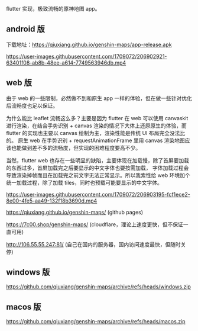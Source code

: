 flutter 实现，极致流畅的原神地图 app。

## android 版

下载地址：https://qiuxiang.github.io/genshin-maps/app-release.apk

https://user-images.githubusercontent.com/1709072/206902921-63401f08-ab8b-48ee-a614-7749563946db.mp4

## web 版

由于 web 的一些限制，必然做不到和原生 app 一样的体验，但在做一些针对优化后流畅度也足以保证。

为什么能比 leaflet 流畅这么多？主要是因为 flutter 在 web 可以使用 canvaskit 进行渲染，在结合手势识别 + canvas
渲染的情况下大体上还原原生的体验，而 flutter 的实现也主要以 canvas 绘制为主，渲染性能是传统 UI 布局完全没法比的。
原生 web 在手势识别 + requestAnimationFrame 里用 canvas 渲染地图应该也能做到差不多的流畅度，但实现的困难程度要高不少。

当然，flutter web 也存在一些明显的缺陷，主要体现在加载慢，除了首屏要加载的东西过多，首屏加载完之后要显示的中文字体也要按需加载，
字体加载过程会导致渲染掉帧而且在加载完之前文字无法正常显示。所以我索性给 web 环境加个统一加载过程，除了加载 tiles，同时也预载可能要显示的中文字体。

https://user-images.githubusercontent.com/1709072/206903195-fcf1ece2-8e00-4fe5-aa49-132f18b3690d.mp4

https://qiuxiang.github.io/genshin-maps/ (github pages)

https://7c00.shop/genshin-maps/ (cloudflare，理论上速度更快，但不保证一直可用)

http://106.55.55.247:81/ (自己在国内的服务器，国内访问速度最快，但随时关停)

## windows 版

https://github.com/qiuxiang/genshin-maps/archive/refs/heads/windows.zip

## macos 版

https://github.com/qiuxiang/genshin-maps/archive/refs/heads/macos.zip
